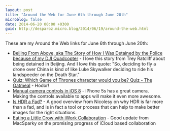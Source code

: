 ```yaml
---
layout: post
title: "Around the Web for June 6th through June 20th"
microblog: false
date: 2014-06-20 00:00 +0300
guid: http://desparoz.micro.blog/2014/06/19/around-the-web.html
---
```

<p>These are my Around the Web links for June 6th through June 20th:</p>
<ul>
<li><a href="http://www.stuckincustoms.com/2014/06/19/beijing-from-above-aka-the-story-of-how-i-was-detained-by-the-police-because-of-my-dji-quadcopter/">Beijing From Above, aka The Story of How I Was Detained by the Police because of my DJI Quadcopter</a> - I love this story from Trey Ratcliff about being detained in Beijing. And I love this quote: &quot;So, deciding to fly a drone over China is kind of like Luke Skywalker deciding to ride his landspeeder on the Death Star.&quot;</li>
<li><a href="http://theoatmeal.com/quiz/got_character">Quiz: Which Game of Thrones character would you be? Quiz - The Oatmeal</a> - Hodor!</li>
<li><a href="http://www.loopinsight.com/redirect?s=/feed/&amp;perm=http://www.loopinsight.com/2014/06/19/manual-camera-controls-in-ios-8/&amp;perm_title=Manual+camera+controls+in+iOS+8&amp;u=aHR0cDovL3d3dy5hbmFuZHRlY2guY29tL3Nob3cvODEzMS9tYW51YWwtY2FtZXJhLWNvbnRyb2xzLWluLWlvcy04">Manual camera controls in iOS 8</a> - iPhone 5s has a great camera. Making the controls available to apps will make it even more awesome.</li>
<li><a href="http://nicolesyblog.com/2014/06/12/is-hdr-a-fad/">Is HDR a Fad?</a> - A good overview from Nicolesy on why HDR is far more than a fad, and is in fact a tool or process that can help to make better images for the right situations.</li>
<li><a href="http://macsparky.com/blog/2014/6/eating-crow-with-iwork-collaboration">Eating a Little Crow with iWork Collaboration</a> - Good update from MacSparky on the promising progress of iCloud based collaboration</li>

</ul>

